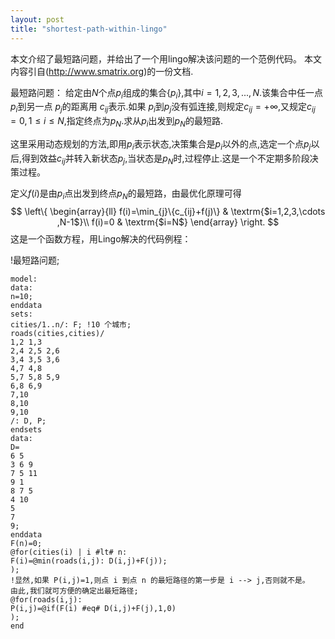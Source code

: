 ```yaml
---
layout: post
title: "shortest-path-within-lingo"
---
```

本文介绍了最短路问题，并给出了一个用lingo解决该问题的一个范例代码。
本文内容引自(http://www.smatrix.org)的一份文档.

最短路问题：
给定由$N$个点$p_i$组成的集合$\{p_i\}$,其中$i=1,2,3,...,N.$该集合中任一点$p_i$到另一点 $p_j$的距离用 $c_{ij}$表示.如果 $p_i$到$p_j$没有弧连接,则规定$c_{ij}=+\infty$,又规定$c_{ij}=0,1 \leq i \leq N$,指定终点为$p_N$.求从$p_i$出发到$p_N$的最短路.

这里采用动态规划的方法,即用$p_i$表示状态,决策集合是$p_i$以外的点,选定一个点$p_j$以后,得到效益$c_{ij}$并转入新状态$p_j$,当状态是$p_N$时,过程停止.这是一个不定期多阶段决策过程。

定义$f(i)$是由$p_i$点出发到终点$p_N$的最短路，由最优化原理可得
$$
\left\{ \begin{array}{ll}
f(i)=\min_{j}\{c_{ij}+f(j)\} & \textrm{$i=1,2,3,\cdots ,N-1$}\\
f(i)=0 & \textrm{$i=N$}
\end{array} \right.
$$
这是一个函数方程，用Lingo解决的代码例程：

!最短路问题;
```Lingo
model:
data:
n=10;
enddata
sets:
cities/1..n/: F; !10 个城市;
roads(cities,cities)/
1,2 1,3
2,4 2,5 2,6
3,4 3,5 3,6
4,7 4,8
5,7 5,8 5,9
6,8 6,9
7,10
8,10
9,10
/: D, P;
endsets
data:
D=
6 5
3 6 9
7 5 11
9 1
8 7 5
4 10
5
7
9;
enddata
F(n)=0;
@for(cities(i) | i #lt# n:
F(i)=@min(roads(i,j): D(i,j)+F(j));
);
!显然,如果 P(i,j)=1,则点 i 到点 n 的最短路径的第一步是 i --> j,否则就不是。
由此,我们就可方便的确定出最短路径;
@for(roads(i,j):
P(i,j)=@if(F(i) #eq# D(i,j)+F(j),1,0)
);
end
```
